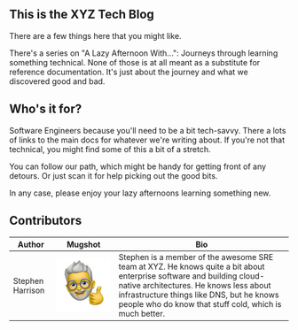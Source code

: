 ## This is the XYZ Tech Blog

There are a few things here that you might like. 

There's a series on "A Lazy Afternoon With...": Journeys through learning something technical. None of those is at all meant as a substitute for reference documentation. It's just about the journey and what we discovered good and bad.

## Who's it for?

Software Engineers because you'll need to be a bit tech-savvy. There a lots of links to the main docs for whatever we're writing about. If you're not that technical, you might find some of this a bit of a stretch. 

You can follow our path, which might be handy for getting front of any detours. Or just scan it for help picking out the good bits.

In any case, please enjoy your lazy afternoons learning something new.

## Contributors

| Author | Mugshot | Bio |
| --- | --- | --- |
| Stephen Harrison | ![](assets/stephen-harrison.jpeg) | Stephen is a member of the awesome SRE team at XYZ. He knows quite a bit about enterprise software and building cloud-native architectures. He knows less about infrastructure things like DNS, but he knows people who do know that stuff cold, which is much better. |

